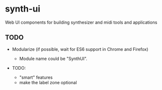 # synth-ui

Web UI components for building synthesizer and midi tools and applications

## TODO

- Modularize (if possible, wait for ES6 support in Chrome and Firefox)
    - Module name could be "SynthUI".
    
- TODO:
    - "smart" features
    - make the label zone optional